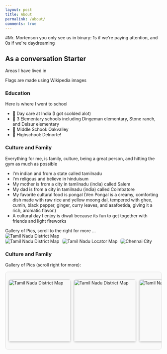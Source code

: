 ```yaml
---
layout: post
title: About
permalink: /about/
comments: true
---
```

#Mr. Mortenson you only see us in binary: 1s if we're paying attention, and 0s if we're daydreaming


## As a conversation Starter

Areas I have lived in 

<comment>
Flags are made using Wikipedia images
</comment>

<style>
    /* Style looks pretty compact, 
       - grid-container and grid-item are referenced the code 
    */
    .grid-container {
        display: grid;
        grid-template-columns: repeat(auto-fill, minmax(150px, 1fr)); /* Dynamic columns */
        gap: 10px;
    }
    .grid-item {
        text-align: center;
    }
    .grid-item img {
        width: 100%;
        height: 100px; /* Fixed height for uniformity */
        object-fit: contain; /* Ensure the image fits within the fixed height */
    }
    .grid-item p {
        margin: 5px 0; /* Add some margin for spacing */
    }

    .image-gallery {
        display: flex;
        flex-wrap: nowrap;
        overflow-x: auto;
        gap: 10px;
        }

    .image-gallery img {
        max-height: 150px;
        object-fit: cover;
        border-radius: 5px;
    }
</style>

<!-- This grid_container class is used by CSS styling and the id is used by JavaScript connection -->
<div class="grid-container" id="grid_container">
    <!-- content will be added here by JavaScript -->
</div>

<script>
    // 1. Make a connection to the HTML container defined in the HTML div
    var container = document.getElementById("grid_container"); // This container connects to the HTML div

    // 2. Define a JavaScript object for our http source and our data rows for the Living in the World grid
    var http_source = "https://upload.wikimedia.org/wikipedia/commons/";
    var living_in_the_world = [
        {"flag": "0/01/Flag_of_California.svg", "greeting": "Hey", "description": "California - 12 years "},
        {"flag": "4/41/Flag_of_India.svg", "greeting": "Hi", "description": "India - 3 years"},
    
    ];

    // 3a. Consider how to update style count for size of container
    // The grid-template-columns has been defined as dynamic with auto-fill and minmax

    // 3b. Build grid items inside of our container for each row of data
    for (const location of living_in_the_world) {
        // Create a "div" with "class grid-item" for each row
        var gridItem = document.createElement("div");
        gridItem.className = "grid-item";  // This class name connects the gridItem to the CSS style elements
        // Add "img" HTML tag for the flag
        var img = document.createElement("img");
        img.src = http_source + location.flag; // concatenate the source and flag
        img.alt = location.flag + " Flag"; // add alt text for accessibility

        // Add "p" HTML tag for the description
        var description = document.createElement("p");
        description.textContent = location.description; // extract the description

        // Add "p" HTML tag for the greeting
        var greeting = document.createElement("p");
        greeting.textContent = location.greeting;  // extract the greeting

        // Append img and p HTML tags to the grid item DIV
        gridItem.appendChild(img);
        gridItem.appendChild(description);
        gridItem.appendChild(greeting);

        // Append the grid item DIV to the container DIV
        container.appendChild(gridItem);
    }
</script>

### Education 

Here is where I went to school
- 🏫 Day care at India (I got scolded alot)
- 🏫 3 Elementary schools including Dingeman elementary, Stone ranch, and Delsur elementary
- 🏫 Middle School: Oakvalley
- 🏫 Highschool: Delnorte!


### Culture and Family

Everything for me, is family, culture, being a great person, and hitting the gym as much as possible

- I'm indian and from a state called tamilnadu
- I'm religous and believe in hinduisum
- My mother is from a city in tamilnadu (india) called Salem
- My dad is from a city in tamilnadu (india) called Coimbatore
- My favorite cultural food is pongal (Ven Pongal is a creamy, comforting dish made with raw rice and yellow moong dal,
 tempered with ghee, cumin, black pepper, ginger, curry leaves, and asafoetida, giving it a rich, aromatic flavor.)
- A cultural day I enjoy is diwali because its fun to get together with friends and light fireworks



 
<comment>
Gallery of Pics, scroll to the right for more ...
</comment>
<div class="image-gallery">
  <img src="https://upload.wikimedia.org/wikipedia/commons/f/f0/Tamil_Nadu_District_Map_%28Tamil%29.png" 
       alt="Tamil Nadu District Map">
</div>
<div class="image-gallery">
  <img src="https://upload.wikimedia.org/wikipedia/commons/f/f0/Tamil_Nadu_District_Map_%28Tamil%29.png" 
       alt="Tamil Nadu District Map">
  <img src="https://upload.wikimedia.org/wikipedia/commons/9/92/India_Tamil_Nadu_locator_map.svg"
       alt="Tamil Nadu Locator Map">
  <img src="https://upload.wikimedia.org/wikipedia/commons/1/11/Chennai_Montage.jpg"
       alt="Chennai City">
</div>

### Culture and Family

Gallery of Pics (scroll right for more):

<div style="display:flex; gap:10px; overflow-x:auto; padding:10px; scroll-behavior:smooth; background:#f9f9f9; border:1px solid #ddd; border-radius:8px; max-width:100%;">
  
  <img src="https://upload.wikimedia.org/wikipedia/commons/f/f0/Tamil_Nadu_District_Map_%28Tamil%29.png" 
       alt="Tamil Nadu District Map" 
       style="height:200px; flex-shrink:0; border-radius:6px; box-shadow:0 2px 5px rgba(0,0,0,0.2);">

  <img src="https://upload.wikimedia.org/wikipedia/commons/f/f0/Tamil_Nadu_District_Map_%28Tamil%29.png" 
       alt="Tamil Nadu District Map" 
       style="height:200px; flex-shrink:0; border-radius:6px; box-shadow:0 2px 5px rgba(0,0,0,0.2);">

  <img src="https://upload.wikimedia.org/wikipedia/commons/9/92/India_Tamil_Nadu_locator_map.svg" 
       alt="Tamil Nadu Locator Map" 
       style="height:200px; flex-shrink:0; border-radius:6px; box-shadow:0 2px 5px rgba(0,0,0,0.2);">

  <img src="https://upload.wikimedia.org/wikipedia/commons/1/11/Chennai_Montage.jpg" 
       alt="Chennai City" 
       style="height:200px; flex-shrink:0; border-radius:6px; box-shadow:0 2px 5px rgba(0,0,0,0.2);">

</div>
